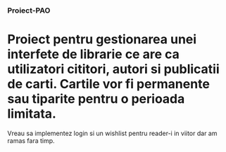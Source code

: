 ### Proiect-PAO
# Proiect pentru gestionarea unei interfete de librarie ce are ca utilizatori cititori, autori si publicatii de carti. Cartile vor fi permanente sau tiparite pentru o perioada limitata.

 Vreau sa implementez login si un wishlist pentru reader-i in viitor dar am ramas fara timp.
